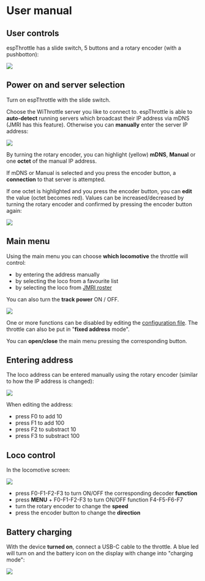 # User manual

## User controls

espThrottle has a slide switch, 5 buttons and a rotary encoder (with a pushbotton):

![](https://github.com/lucadentella/espThrottle/raw/main/images/use-00.png)

## Power on and server selection

Turn on espThrottle with the slide switch.

Choose the WiThrottle server you like to connect to.
espThrottle is able to **auto-detect** running servers which broadcast their IP address via mDNS (JMRI has this feature). Otherwise you can **manually** enter the server IP address:

![](https://github.com/lucadentella/espThrottle/raw/main/images/use-01.png)

By turning the rotary encoder, you can highlight (yellow) **mDNS**, **Manual** or one **octet** of the manual IP address.

If mDNS or Manual is selected and you press the encoder button, a **connection** to that server is attempted. 

If one octet is highlighted and you press the encoder button, you can **edit** the value (octet becomes red). Values can be increased/decreased by turning the rotary encoder and confirmed by pressing the encoder button again:

![](https://github.com/lucadentella/espThrottle/raw/main/images/use-02.png)

## Main menu

Using the main menu you can choose **which locomotive** the throttle will control:

 - by entering the address manually
 - by selecting the loco from a favourite list
 - by selecting the loco from [JMRI roster](https://github.com/lucadentella/espThrottle/tree/main/documentation/rostergroup.md)

You can also turn the **track power** ON / OFF.

![](https://github.com/lucadentella/espThrottle/raw/main/images/use-03.png)

One or more functions can be disabled by editing the [configuration file](https://github.com/lucadentella/espThrottle/tree/main/documentation/configuration.md). The throttle can also be put in "**fixed address** mode".

You can **open/close** the main menu pressing the corresponding button.

## Entering address

The loco address can be entered manually using the rotary encoder (similar to how the IP address is changed):

![](https://github.com/lucadentella/espThrottle/raw/main/images/use-04.png)

When editing the address:

 - press F0 to add 10
 - press F1 to add 100
 - press F2 to substract 10
 - press F3 to substract 100

## Loco control

In the locomotive screen:

![](https://github.com/lucadentella/espThrottle/raw/main/images/use-05.png)

 - press F0-F1-F2-F3 to turn ON/OFF the corresponding decoder **function**
 - press **MENU** + F0-F1-F2-F3 to turn ON/OFF function F4-F5-F6-F7
 - turn the rotary encoder to change the **speed**
 - press the encoder button to change the **direction**

## Battery charging

With the device **turned on**, connect a USB-C cable to the throttle.
A blue led will turn on and the battery icon on the display with change into "charging mode":

![](https://github.com/lucadentella/espThrottle/raw/main/images/use-06.png)